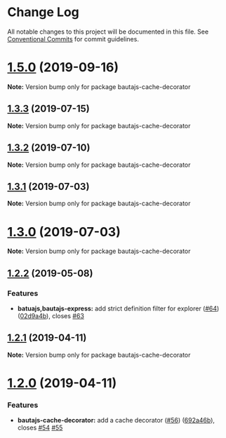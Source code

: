 # Change Log

All notable changes to this project will be documented in this file.
See [Conventional Commits](https://conventionalcommits.org) for commit guidelines.

# [1.5.0](https://github.axa.com/Digital/bauta-nodejs/compare/v1.4.0...v1.5.0) (2019-09-16)

**Note:** Version bump only for package bautajs-cache-decorator





## [1.3.3](https://github.axa.com/Digital/bauta-nodejs/compare/v1.3.2...v1.3.3) (2019-07-15)

**Note:** Version bump only for package bautajs-cache-decorator





## [1.3.2](https://github.axa.com/Digital/bauta-nodejs/compare/v1.3.1...v1.3.2) (2019-07-10)

**Note:** Version bump only for package bautajs-cache-decorator





## [1.3.1](https://github.axa.com/Digital/bauta-nodejs/compare/v1.3.0...v1.3.1) (2019-07-03)

**Note:** Version bump only for package bautajs-cache-decorator





# [1.3.0](https://github.axa.com/Digital/bauta-nodejs/compare/v1.2.2...v1.3.0) (2019-07-03)

**Note:** Version bump only for package bautajs-cache-decorator





## [1.2.2](https://github.axa.com/Digital/bauta-nodejs/compare/v1.2.1...v1.2.2) (2019-05-08)


### Features

* **batuajs,bautajs-express:** add  strict definition filter for explorer ([#64](https://github.axa.com/Digital/bauta-nodejs/issues/64)) ([02d9a4b](https://github.axa.com/Digital/bauta-nodejs/commit/02d9a4b)), closes [#63](https://github.axa.com/Digital/bauta-nodejs/issues/63)





## [1.2.1](https://github.axa.com/Digital/bauta-nodejs/compare/v1.2.0...v1.2.1) (2019-04-11)

**Note:** Version bump only for package bautajs-cache-decorator





# [1.2.0](https://github.axa.com/Digital/bauta-nodejs/compare/v1.1.5...v1.2.0) (2019-04-11)


### Features

* **bautajs-cache-decorator:** add a cache decorator ([#56](https://github.axa.com/Digital/bauta-nodejs/issues/56)) ([692a46b](https://github.axa.com/Digital/bauta-nodejs/commit/692a46b)), closes [#54](https://github.axa.com/Digital/bauta-nodejs/issues/54) [#55](https://github.axa.com/Digital/bauta-nodejs/issues/55)
